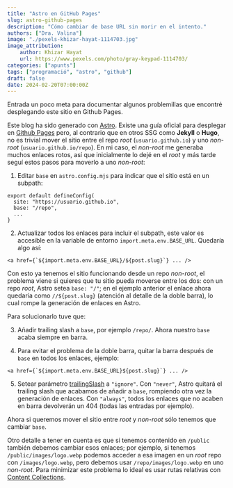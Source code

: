 ```yaml
---
title: "Astro en GitHub Pages"
slug: astro-github-pages
description: "Cómo cambiar de base URL sin morir en el intento."
authors: ["Dra. Valina"]
image: "./pexels-khizar-hayat-1114703.jpg"
image_attribution:
    author: Khizar Hayat
    url: https://www.pexels.com/photo/gray-keypad-1114703/
categories: ["apunts"]
tags: ["programació", "astro", "github"]
draft: false
date: 2024-02-20T07:00:00Z
---
```


Entrada un poco meta para documentar algunos problemillas que encontré desplegando este sitio en Github Pages.

Este blog ha sido generado con [Astro](https://astro.build/). Existe una guía oficial para desplegar en [Github Pages](https://docs.astro.build/en/guides/deploy/github/) pero, al contrario que en otros SSG como **Jekyll** o **Hugo**, no es trivial mover el sitio entre el repo *root* (`usuario.github.io`) y uno *non-root* (`usuario.github.io/repo`). En mi caso, el *non-root* me generaba muchos enlaces rotos, así que inicialmente lo dejé en el *root* y más tarde seguí estos pasos para moverlo a uno *non-root*:

1. Editar `base` en `astro.config.mjs` para indicar que el sitio está en un subpath:

```
export default defineConfig(
  site: "https://usuario.github.io",
  base: "/repo",
  ...
}
```

2. Actualizar todos los enlaces para incluir el subpath, este valor es accesible en la variable de entorno `import.meta.env.BASE_URL`. Quedaría algo así:
```
<a href={`${import.meta.env.BASE_URL}/${post.slug}`} ... />
```

Con esto ya tenemos el sitio funcionando desde un repo *non-root*, el problema viene si quieres que tu sitio pueda moverse entre los dos: con un repo *root*, Astro setea `base: "/"`; en el ejemplo anterior el enlace ahora quedaría como `//${post.slug}` (atención al detalle de la doble barra), lo cual rompe la generación de enlaces en Astro.

Para solucionarlo tuve que:

3. Añadir trailing slash a `base`, por ejemplo `/repo/`. Ahora nuestro `base` acaba siempre en barra.

4. Para evitar el problema de la doble barra, quitar la barra después de `base` en todos los enlaces, ejemplo:
```
<a href={`${import.meta.env.BASE_URL}${post.slug}`} ... />
```

5. Setear parámetro [trailingSlash](https://docs.astro.build/en/reference/configuration-reference/#trailingslash) a `"ignore"`. Con `"never"`, Astro quitará el trailing slash que acabamos de añadir a `base`, rompiendo otra vez la generación de enlaces. Con `"always"`, todos los enlaces que no acaben en barra devolverán un 404 (todas las entradas por ejemplo).


Ahora si queremos mover el sitio entre *root* y *non-root* sólo tenemos que cambiar `base`.

Otro detalle a tener en cuenta es que si tenemos contenido en `/public` también debemos cambiar esos enlaces; por ejemplo, si tenemos `/public/images/logo.webp` podemos acceder a esa imagen en un *root* repo con `/images/logo.webp`, pero debemos usar `/repo/images/logo.webp` en uno *non-root*. Para minimizar este problema lo ideal es usar rutas relativas con [Content Collections](https://docs.astro.build/en/guides/images/#images-in-content-collections).
